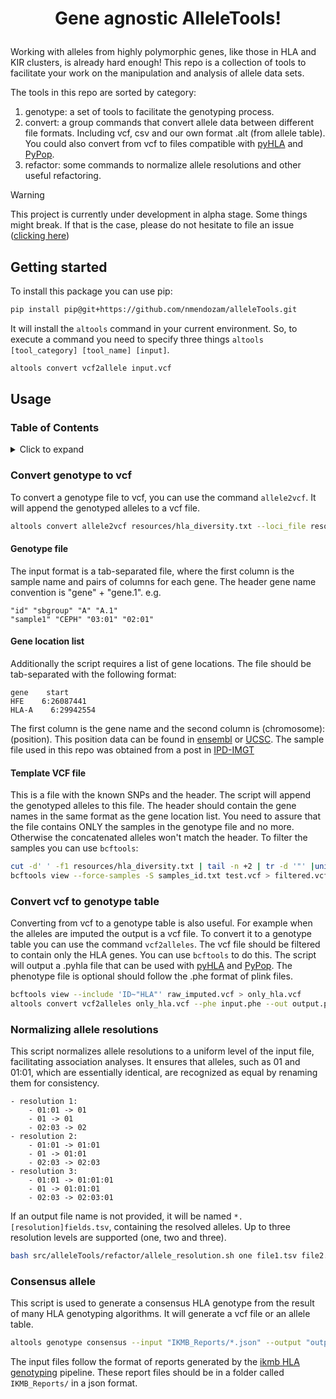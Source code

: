 # <p align="center"> Gene agnostic AlleleTools! </p>

Working with alleles from highly polymorphic genes, like those in HLA and KIR clusters, is already hard enough! This repo is a collection of tools to facilitate your work on the manipulation and analysis of allele data sets.

The tools in this repo are sorted by category:

1. genotype: a set of tools to facilitate the genotyping process.
2. convert: a group commands that convert allele data between different file formats. Including vcf, csv and our own format .alt (from allele table). You could also convert from vcf to files compatible with [pyHLA](https://github.com/felixfan/PyHLA) and [PyPop](http://pypop.org/index.html).
3. refactor: some commands to normalize allele resolutions and other useful refactoring.

> [!WARNING]
> This project is currently under development in alpha stage. Some things might break. If that is the case, please do not hesitate to file an issue ([clicking here](https://github.com/nmendozam/alleleTools/issues))

## Getting started

To install this package you can use pip:

```bash
pip install pip@git+https://github.com/nmendozam/alleleTools.git
```

It will install the `altools` command in your current environment. So, to execute a command you need to specify three things `altools [tool_category] [tool_name] [input]`.

```bash
altools convert vcf2allele input.vcf
```

## Usage

### Table of Contents

<details>
    <summary>Click to expand</summary>

1. [Getting Started](#getting-started)
2. [Usage](#usage)
    - [Convert Genotype to VCF](#convert-genotype-to-vcf)
        - [Genotype file](#genotype-file)
        - [Gene Location List](#gene-location-list)
        - [Template VCF File](#template-vcf-file)
    - [Convert VCF to Genotype Table](#convert-vcf-to-genotype-table)
    - [Normalizing Allele Resolutions](#normalizing-allele-resolutions)

</details>

### Convert genotype to vcf

To convert a genotype file to vcf, you can use the command `allele2vcf`. It will append the genotyped alleles to a vcf file.

```bash
altools convert allele2vcf resources/hla_diversity.txt --loci_file resources/gene_locations.tsv --vcf file_to_append_to.vcf
```

#### Genotype file

The input format is a tab-separated file, where the first column is the sample name and pairs of columns for each gene. The header gene name convention is "gene" + "gene.1". e.g.

```
"id" "sbgroup" "A" "A.1"
"sample1" "CEPH" "03:01" "02:01"
```

#### Gene location list

Additionally the script requires a list of gene locations. The file should be tab-separated with the following format:

```
gene    start
HFE    6:26087441
HLA-A    6:29942554
```

The first column is the gene name and the second column is (chromosome):(position). This position data can be found in [ensembl](https://www.ensembl.org/index.html) or [UCSC](https://genome.ucsc.edu/). The sample file used in this repo was obtained from a post in [IPD-IMGT](https://www.ebi.ac.uk/ipd/imgt/hla/help/genomics.html)

#### Template VCF file

This is a file with the known SNPs and the header. The script will append the genotyped alleles to this file. The header should contain the gene names in the same format as the gene location list. You need to assure that the file contains ONLY the samples in the genotype file and no more. Otherwise the concatenated alleles won't match the header. To filter the samples you can use `bcftools`:

```bash
cut -d' ' -f1 resources/hla_diversity.txt | tail -n +2 | tr -d '"' |uniq > samples_id.txt
bcftools view --force-samples -S samples_id.txt test.vcf > filtered.vcf
```

### Convert vcf to genotype table

Converting from vcf to a genotype table is also useful. For example when the alleles are imputed the output is a vcf file. To convert it to a genotype table you can use the command `vcf2alleles`. The vcf file should be filtered to contain only the HLA genes. You can use `bcftools` to do this. The script will output a .pyhla file that can be used with [pyHLA](https://github.com/felixfan/PyHLA) and [PyPop](http://pypop.org/index.html). The phenotype file is optional should follow the .phe format of plink files.

```bash
bcftools view --include 'ID~"HLA"' raw_imputed.vcf > only_hla.vcf
altools convert vcf2alleles only_hla.vcf --phe input.phe --out output.pyhla
```

### Normalizing allele resolutions

This script normalizes allele resolutions to a uniform level of the input file, facilitating association analyses. It ensures that alleles, such as 01 and 01:01, which are essentially identical, are recognized as equal by renaming them for consistency.

```
- resolution 1:
    - 01:01 -> 01
    - 01 -> 01
    - 02:03 -> 02
- resolution 2:
    - 01:01 -> 01:01
    - 01 -> 01:01
    - 02:03 -> 02:03
- resolution 3:
    - 01:01 -> 01:01:01
    - 01 -> 01:01:01
    - 02:03 -> 02:03:01
```

If an output file name is not provided, it will be named `*.[resolution]fields.tsv`, containing the resolved alleles. Up to three resolution levels are supported (one, two and three).

```bash
bash src/alleleTools/refactor/allele_resolution.sh one file1.tsv file2.tsv
```

### Consensus allele

This script is used to generate a consensus HLA genotype from the result of many
HLA genotyping algorithms. It will generate a vcf file or an allele table.

```bash
altools genotype consensus --input "IKMB_Reports/*.json" --output "output.txt" --format pyhla
```

The input files follow the format of reports generated by the [ikmb HLA genotyping](https://github.com/ikmb/hla) pipeline. These report files should be in a folder called `IKMB_Reports/` in a json format.
